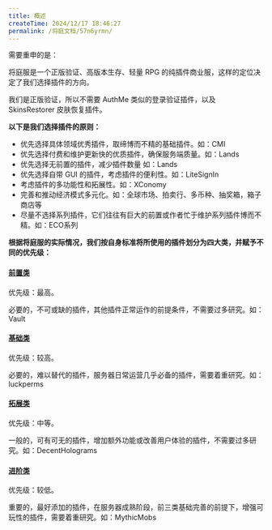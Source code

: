 ```yaml
---
title: 概述
createTime: 2024/12/17 18:46:27
permalink: /将庭文档/57n6yrmn/
---
```

需要重申的是：

将庭服是一个正版验证、高版本生存、轻量 RPG 的纯插件商业服，这样的定位决定了我们选择插件的方向。

我们是正版验证，所以不需要 AuthMe 类似的登录验证插件，以及 SkinsRestorer 皮肤恢复插件。



**以下是我们选择插件的原则：**

- 优先选择具体领域优秀插件，取缔博而不精的基础插件。如：CMI
- 优先选择付费和维护更新快的优质插件，确保服务端质量。如：Lands
- 优先选择无前置的插件，减少插件数量 如：Lands
- 优先选择自带 GUI 的插件，考虑插件的便利性。如：LiteSignIn
- 考虑插件的多功能性和拓展性。如：XConomy
- 完善和推动经济模式多元化。如：全球市场、拍卖行、多币种、抽奖箱，箱子商店等
- 尽量不选择系列插件，它们往往有巨大的前置或作者忙于维护系列插件博而不精。如：ECO系列



**根据将庭服的实际情况，我们按自身标准将所使用的插件划分为四大类，并赋予不同的优先级：**



#### [前置类](./前置.md)

优先级：最高。

必要的，不可或缺的插件，其他插件正常运作的前提条件，不需要过多研究。如：Vault



#### [基础类](./基础.md)

优先级：较高。

必要的，难以替代的插件，服务器日常运营几乎必备的插件，需要着重研究。如：luckperms



#### [拓展类](./拓展.md)

优先级：中等。

一般的，可有可无的插件，增加额外功能或改善用户体验的插件，不需要过多研究。如：DecentHolograms



#### [进阶类](./进阶.md)

优先级：较低。

重要的，最好添加的插件，在服务器成熟阶段，前三类基础完善的前提下，增强可玩性的插件，需要着重研究。如：MythicMobs

